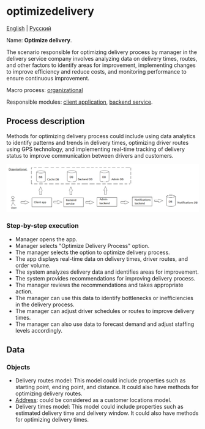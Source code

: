 # optimizedelivery

[English](trackperformance.md) | [Русский](trackperformance.ru.md)

Name: **Optimize delivery**.

The scenario responsible for optimizing delivery process by manager in the delivery service company involves analyzing data on delivery times, routes, and other factors to identify areas for improvement, implementing changes to improve efficiency and reduce costs, and monitoring performance to ensure continuous improvement.

Macro process: [organizational](../../macroprocesses/organizational.md)

Responsible modules: [client application](../../frontend/managerclient.md), [backend service](../../backend/managerbackend.md).

## Process description

Methods for optimizing delivery process could include using data analytics to identify patterns and trends in delivery times, optimizing driver routes using GPS technology, and implementing real-time tracking of delivery status to improve communication between drivers and customers.

![organizational_overall](../../img/organizational_overall.png)

### Step-by-step execution

- Manager opens the app.
- Manager selects "Optimize Delivery Process" option.
- The manager selects the option to optimize delivery process.
- The app displays real-time data on delivery times, driver routes, and order volume.
- The system analyzes delivery data and identifies areas for improvement.
- The system provides recommendations for improving delivery process.
- The manager reviews the recommendations and takes appropriate action.
- The manager can use this data to identify bottlenecks or inefficiencies in the delivery process.
- The manager can adjust driver schedules or routes to improve delivery times.
- The manager can also use data to forecast demand and adjust staffing levels accordingly.

## Data 

### Objects 

- Delivery routes model: This model could include properties such as starting point, ending point, and distance. It could also have methods for optimizing delivery routes.
- [Address](https://github.com/alexeysp11/workflow-lib/blob/main/src/Models/Business/Address.cs): could be considered as a customer locations model.
- Delivery times model: This model could include properties such as estimated delivery time and delivery window. It could also have methods for optimizing delivery times.
